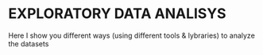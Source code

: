 # EXPLORATORY DATA ANALISYS

Here I show you different ways (using different tools & lybraries) to analyze the datasets
